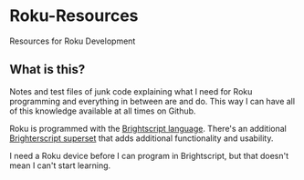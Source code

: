 # Roku-Resources
Resources for Roku Development

## What is this?
Notes and test files of junk code explaining what I need for Roku programming and everything in between are and do. This way I can have all of this knowledge available at all times on Github.

Roku is programmed with the [Brightscript language](https://github.com/ClarkGH/OrganizedJS). There's an additional [Brighterscript superset](https://github.com/rokucommunity/brighterscript) that adds additional functionality and usability. 

I need a Roku device before I can program in Brightscript, but that doesn't mean I can't start learning.
